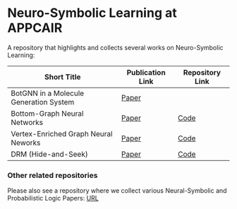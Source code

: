 # Neuro-Symbolic Learning at APPCAIR

A repository that highlights and collects several works on Neuro-Symbolic Learning:

| Short Title 						| Publication Link | Repository Link |
|-----------------------------------|------------------|-----------------|
| BotGNN in a Molecule Generation System | [Paper](https://link.springer.com/chapter/10.1007/978-3-030-97454-1_6) | 
| Bottom-Graph Neural Networks		| [Paper](https://link.springer.com/article/10.1007/s10994-021-06090-8) | [Code](https://github.com/tirtharajdash/BotGNN) |
| Vertex-Enriched Graph Neural Neworks | [Paper](https://link.springer.com/article/10.1007/s10994-021-05966-z) | [Code](https://github.com/tirtharajdash/VEGNN) |
| DRM (Hide-and-Seek) | [Paper](https://link.springer.com/chapter/10.1007/978-3-030-30484-3_3) | [Code](https://github.com/tirtharajdash/ICANN2019_DRM) |


### Other related repositories

Please also see a repository where we collect various Neural-Symbolic and Probabilistic Logic Papers: [URL](https://github.com/thuwzy/Neural-Symbolic-and-Probabilistic-Logic-Papers)


